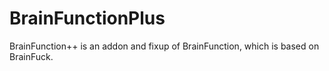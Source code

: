 # BrainFunctionPlus
BrainFunction++ is an addon and fixup of BrainFunction, which is based on BrainFuck.
